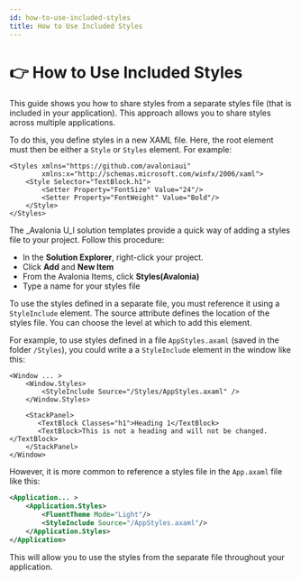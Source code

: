 ```yaml
---
id: how-to-use-included-styles
title: How to Use Included Styles
---
```



# 👉 How to Use Included Styles

This guide shows you how to share styles from a separate styles file (that is included in your application). This approach allows you to share styles across multiple applications.

To do this, you define styles in a new XAML file. Here, the root element must then be either a `Style` or `Styles` element. For example:

```markup
<Styles xmlns="https://github.com/avaloniaui"
        xmlns:x="http://schemas.microsoft.com/winfx/2006/xaml">
    <Style Selector="TextBlock.h1">
        <Setter Property="FontSize" Value="24"/>
        <Setter Property="FontWeight" Value="Bold"/>
    </Style>
</Styles>
```

The _Avalonia U_I solution templates provide a quick way of adding a styles file to your project. Follow this procedure:

-  In the **Solution Explorer**, right-click your project.
-  Click **Add** and **New Item**
-  From the Avalonia Items, click **Styles(Avalonia)**
-  Type a name for your styles file

<!--<figure><img src="../../.gitbook/assets/image (1) (4) (2).png" alt=""><figcaption></figcaption></figure>-->

To use the styles defined in a separate file, you must reference it using a `StyleInclude` element. The source attribute defines the location of the styles file. You can choose the level at which to add this element.&#x20;

For example, to use styles defined in a file `AppStyles.axaml` (saved in the folder `/Styles`), you could write a a `StyleInclude` element in the window like this:

```markup
<Window ... >
    <Window.Styles>
        <StyleInclude Source="/Styles/AppStyles.axaml" />
    </Window.Styles>

    <StackPanel>
       <TextBlock Classes="h1">Heading 1</TextBlock>
       <TextBlock>This is not a heading and will not be changed.</TextBlock>
    </StackPanel>
</Window>
```

However, it is more common to reference a styles file in the `App.axaml` file like this:

```xml
<Application... > 
    <Application.Styles>
        <FluentTheme Mode="Light"/>
        <StyleInclude Source="/AppStyles.axaml"/>
    </Application.Styles>
</Application>
```

This will allow you to use the styles from the separate file throughout your application.
